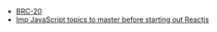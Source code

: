 - [BRC-20](https://twitter.com/ParthMandale/status/1663561643715076097?s=20)
- [ Imp JavaScript topics to master before starting out Reactjs](https://twitter.com/ParthMandale/status/1676206709763604480?s=20)
